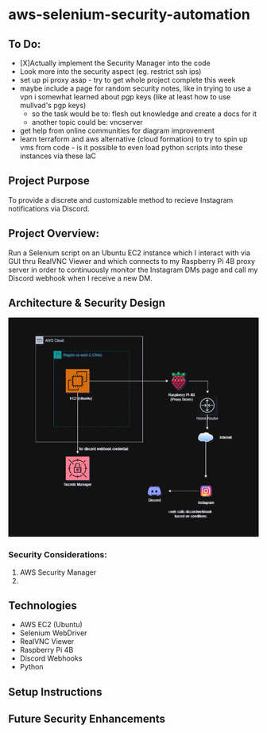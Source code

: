 # aws-selenium-security-automation

## To Do:
- [X]Actually implement the Security Manager into the code
- Look more into the security aspect (eg. restrict ssh ips)
- set up pi proxy asap - try to get whole project complete this week
- maybe include a page for random security notes, like in trying to use a vpn i somewhat learned about pgp keys (like at least how to use mullvad's pgp keys)
    - so the task would be to: flesh out knowledge and create a docs for it
    - another topic could be: vncserver
- get help from online communities for diagram improvement
- learn terraform and aws alternative (cloud formation) to try to spin up vms from code - is it possible to even load python scripts into these instances via these IaC

## Project Purpose
To provide a discrete and customizable method to recieve Instagram notifications via Discord.

## Project Overview:
Run a Selenium script on an Ubuntu EC2 instance which I interact with via GUI thru RealVNC Viewer and which connects to my Raspberry Pi 4B proxy server in order to continuously monitor the Instagram DMs page and call my Discord webhook when I receive a new DM.

## Architecture & Security Design
![Architecture Diagram](resources/readme-architecture-design.png)

### Security Considerations:
1. AWS Security Manager
2. 

## Technologies
- AWS EC2 (Ubuntu)
- Selenium WebDriver
- RealVNC Viewer
- Raspberry Pi 4B
- Discord Webhooks
- Python


## Setup Instructions


## Future Security Enhancements